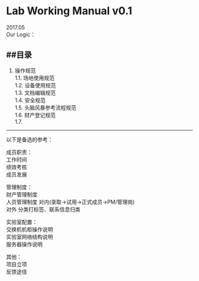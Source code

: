 # Lab Working Manual v0.1
2017.05  
Our Logic：

##目录
------
1. 操作规范  
  1.1. 场地使用规范  
  1.2. 设备使用规范   
  1.3. 文档编辑规范   
  1.4. 安全规范  
  1.5. 头脑风暴参考流程规范  
  1.6. 财产登记规范  
  1.7.


------
以下是备选的参考：

成员职责：  
工作时间  
绩效考核  
成员发展


管理制度：  
财产管理制度  
人员管理制度 对内(录取->试用->正式成员->PM/管理岗)   
对外  分类打标签、联系信息归类

实验室配置：  
交换机机柜操作说明  
实验室网络结构说明  
服务器操作说明  


其他：  
项目立项  
反馈途径  
